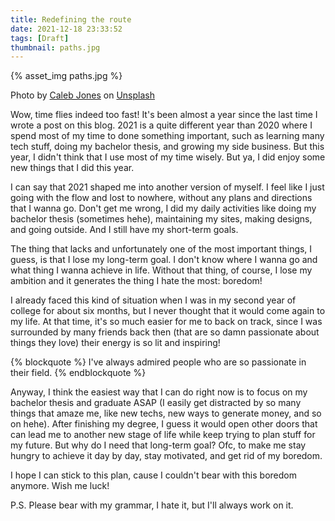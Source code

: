 ```yaml
---
title: Redefining the route
date: 2021-12-18 23:33:52
tags: [Draft]
thumbnail: paths.jpg
---
```

{% asset_img paths.jpg %}

<span>Photo by <a href="https://unsplash.com/@gcalebjones?utm_source=unsplash&utm_medium=referral&utm_content=creditCopyText">Caleb Jones</a> on <a href="https://unsplash.com/s/photos/forest-path?utm_source=unsplash&utm_medium=referral&utm_content=creditCopyText">Unsplash</a></span>

Wow, time flies indeed too fast! It's been almost a year since the last time I wrote a post on this blog. 2021 is a quite different year than 2020 where I spend most of my time to done something important, such as learning many tech stuff, doing my bachelor thesis, and growing my side business. But this year, I didn't think that I use most of my time wisely. But ya, I did enjoy some new things that I did this year.

I can say that 2021 shaped me into another version of myself. I feel like I just going with the flow and lost to nowhere, without any plans and directions that I wanna go. Don't get me wrong, I did my daily activities like doing my bachelor thesis (sometimes hehe), maintaining my sites, making designs, and going outside. And I still have my short-term goals.

The thing that lacks and unfortunately one of the most important things, I guess, is that I lose my long-term goal. I don't know where I wanna go and what thing I wanna achieve in life. Without that thing, of course, I lose my ambition and it generates the thing I hate the most: boredom!

I already faced this kind of situation when I was in my second year of college for about six months, but I never thought that it would come again to my life. At that time, it's so much easier for me to back on track, since I was surrounded by many friends back then (that are so damn passionate about things they love) their energy is so lit and inspiring!

{% blockquote %}
I've always admired people who are so passionate in their field.
{% endblockquote %}

Anyway, I think the easiest way that I can do right now is to focus on my bachelor thesis and graduate ASAP (I easily get distracted by so many things that amaze me, like new techs, new ways to generate money, and so on hehe). After finishing my degree, I guess it would open other doors that can lead me to another new stage of life while keep trying to plan stuff for my future. But why do I need that long-term goal? Ofc, to make me stay hungry to achieve it day by day, stay motivated, and get rid of my boredom.

I hope I can stick to this plan, cause I couldn't bear with this boredom anymore. Wish me luck!

P.S. Please bear with my grammar, I hate it, but I'll always work on it.